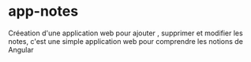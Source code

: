 # app-notes
Créeation d'une application web pour ajouter , supprimer et modifier les notes, c'est une simple application web pour comprendre les notions de Angular
